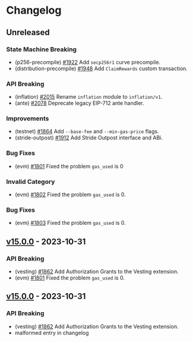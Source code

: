 <!--
Some comments at head of file...
-->
# Changelog

## Unreleased

### State Machine Breaking

- (p256-precompile) [#1922](https://github.com/Eidon-AI/eidon-chain/pull/1922) Add `secp256r1` curve precompile.
- (distribution-precompile) [#1948](https://github.com/Eidon-AI/eidon-chain/pull/1949) Add `ClaimRewards` custom transaction.

### API Breaking

- (inflation) [#2015](https://github.com/Eidon-AI/eidon-chain/pull/2015) Rename `inflation` module to `inflation/v1`.
- (ante) [#2078](https://github.com/Eidon-AI/eidon-chain/pull/2078) Deprecate legacy EIP-712 ante handler.

### Improvements

- (testnet) [\#1864](https://github.com/Eidon-AI/eidon-chain/pull/1864) Add `--base-fee` and `--min-gas-price` flags.
- (stride-outpost) [#1912](https://github.com/Eidon-AI/eidon-chain/pull/1912) Add Stride Outpost interface and ABi.

### Bug Fixes

- (evm) [#1801](https://github.com/Eidon-AI/eidon-chain/pull/1801) Fixed the problem `gas_used` is 0

### Invalid Category

- (evm) [#1802](https://github.com/Eidon-AI/eidon-chain/pull/1802) Fixed the problem `gas_used` is 0.

### Bug Fixes

- (evm) [#1803](https://github.com/Eidon-AI/eidon-chain/pull/1803) Fixed the problem `gas_used` is 0.

## [v15.0.0](https://github.com/Eidon-AI/eidon-chain/releases/tag/v15.0.0) - 2023-10-31

### API Breaking

- (vesting) [#1862](https://github.com/Eidon-AI/eidon-chain/pull/1862) Add Authorization Grants to the Vesting extension.
- (evm) [#1801](https://github.com/Eidon-AI/eidon-chain/pull/1801) Fixed the problem `gas_used` is 0.

## [v15.0.0](https://github.com/Eidon-AI/eidon-chain/releases/tag/v15.0.0) - 2023-10-31

### API Breaking

- (vesting) [#1862](https://github.com/Eidon-AI/eidon-chain/pull/1862) Add Authorization Grants to the Vesting extension.
- malformed entry in changelog
